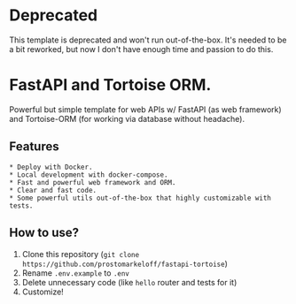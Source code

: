 # Deprecated

This template is deprecated and won't run out-of-the-box. It's needed to be a bit reworked, but now I don't have enough time and passion to do this.

# FastAPI and Tortoise ORM.
Powerful but simple template for web APIs w/ FastAPI (as web framework) and Tortoise-ORM (for working via database without headache).

## Features
    * Deploy with Docker.
    * Local development with docker-compose.
    * Fast and powerful web framework and ORM.
    * Clear and fast code.
    * Some powerful utils out-of-the-box that highly customizable with tests.

## How to use?

1. Clone this repository (`git clone https://github.com/prostomarkeloff/fastapi-tortoise`)
2. Rename `.env.example` to `.env`
3. Delete unnecessary code (like `hello` router and tests for it)
4. Customize!
